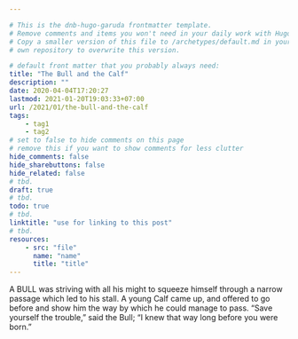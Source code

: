 ```yaml
---

# This is the dnb-hugo-garuda frontmatter template. 
# Remove comments and items you won't need in your daily work with Hugo.
# Copy a smaller version of this file to /archetypes/default.md in your
# own repository to overwrite this version.

# default front matter that you probably always need:
title: "The Bull and the Calf"
description: ""
date: 2020-04-04T17:20:27
lastmod: 2021-01-20T19:03:33+07:00
url: /2021/01/the-bull-and-the-calf
tags:
    - tag1
    - tag2
# set to false to hide comments on this page
# remove this if you want to show comments for less clutter
hide_comments: false
hide_sharebuttons: false
hide_related: false
# tbd.
draft: true
# tbd.
todo: true
# tbd.
linktitle: "use for linking to this post"
# tbd.
resources:
    - src: "file"
      name: "name"
      title: "title"
---
```

A BULL was striving with all his might to squeeze himself through a narrow passage which led to his stall. A young Calf came up, and offered to go before and show him the way by which he could manage to pass. “Save yourself the trouble,” said the Bull; “I knew that way long before you were born.”
